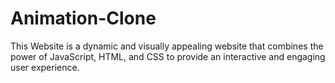 # Animation-Clone
This Website  is a dynamic and visually appealing website that combines the power of JavaScript, HTML, and CSS to provide an interactive and engaging user experience.
